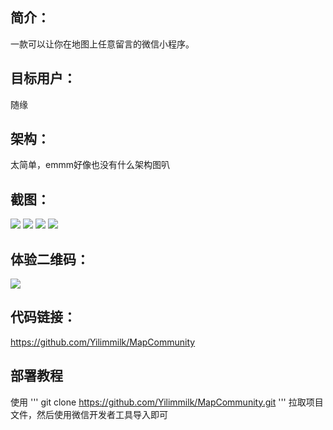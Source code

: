 ## 简介：

一款可以让你在地图上任意留言的微信小程序。

## 目标用户：

随缘

## 架构：

太简单，emmm好像也没有什么架构图叭

## 截图：
![](http://mmbiz.qpic.cn/mmbiz_png/MHFWgNyQWUgibAHAStaqgbrNGc4WN9eGxmgiaxrzcKOtQqqErmCopYmsjOGaJyiaibiaWMzyCOoJgJibTBvhWwy4Pf2g/0?wx_fmt=png)
![](http://mmbiz.qpic.cn/mmbiz_png/MHFWgNyQWUgibAHAStaqgbrNGc4WN9eGxhkysuleqsegfjDrAzExpCyOpLr7FaC8MKreOm9NtD2p42Ka7ELgILQ/0?wx_fmt=png)
![](http://mmbiz.qpic.cn/mmbiz_png/MHFWgNyQWUgibAHAStaqgbrNGc4WN9eGxWNKQKo2LS62BrBEf0obwvLzys05bxziaUS7SMOG4DkXhJfXIckeES5g/0?wx_fmt=png)
![](http://mmbiz.qpic.cn/mmbiz_png/MHFWgNyQWUgibAHAStaqgbrNGc4WN9eGx53o0uleiawHA0mVtNDk6ndKd3Tdx7VCnyVON1t4LL2wk7Tw9qPGRiaXw/0?wx_fmt=png)
## 体验二维码：
![](http://mmbiz.qpic.cn/mmbiz_jpg/MHFWgNyQWUgibAHAStaqgbrNGc4WN9eGxCPRs04ZteeG27mWMEGlm9a3dYYza8M6NNibudJ23nMm4dDfYBKCwePQ/0?wx_fmt=jpeg)
## 代码链接：

https://github.com/Yilimmilk/MapCommunity

## 部署教程
使用 ''' git clone https://github.com/Yilimmilk/MapCommunity.git ''' 拉取项目文件，然后使用微信开发者工具导入即可
